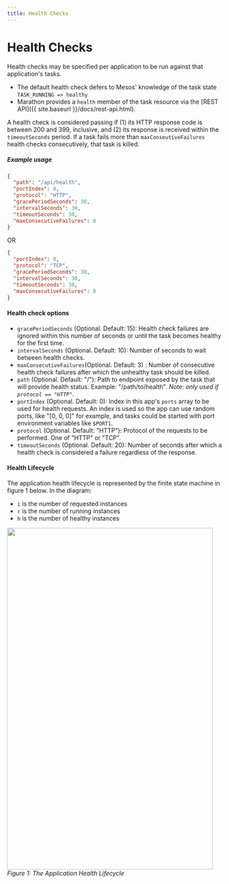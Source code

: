 ```yaml
---
title: Health Checks
---
```


# Health Checks

Health checks may be specified per application to be run against that application's tasks.

- The default health check defers to Mesos' knowledge of the task state `TASK_RUNNING => healthy`
- Marathon provides a `health` member of the task resource
  via the [REST API]({{ site.baseurl }}/docs/rest-api.html).

A health check is considered passing if (1) its HTTP response code is between
200 and 399, inclusive, and (2) its response is received within the
`timeoutSeconds` period. If a task fails more than `maxConseutiveFailures`
health checks consecutively, that task is killed.

##### Example usage

```json
{
  "path": "/api/health",
  "portIndex": 0,
  "protocol": "HTTP",
  "gracePeriodSeconds": 30,
  "intervalSeconds": 30,
  "timeoutSeconds": 30,
  "maxConsecutiveFailures": 0
}
```

OR

```json
{
  "portIndex": 0,
  "protocol": "TCP",
  "gracePeriodSeconds": 30,
  "intervalSeconds": 30,
  "timeoutSeconds": 30,
  "maxConsecutiveFailures": 0
}
```

#### Health check options

* `gracePeriodSeconds` (Optional. Default: 15): Health check failures are
  ignored within this number of seconds or until the task becomes healthy for
  the first time.
* `intervalSeconds` (Optional. Default: 10): Number of seconds to wait between
  health checks.
* `maxConsecutiveFailures`(Optional. Default: 3) : Number of consecutive health
  check failures after which the unhealthy task should be killed.
* `path` (Optional. Default: "/"): Path to endpoint exposed by the task that
  will provide health  status. Example: "/path/to/health".
  _Note: only used if `protocol == "HTTP"`._
* `portIndex` (Optional. Default: 0): Index in this app's `ports` array to be
  used for health requests. An index is used so the app can use random ports,
  like "[0, 0, 0]" for example, and tasks could be started with port environment
  variables like `$PORT1`.
* `protocol` (Optional. Default: "HTTP"): Protocol of the requests to be
  performed. One of "HTTP" or "TCP".
* `timeoutSeconds` (Optional. Default: 20): Number of seconds after which a
  health check is considered a failure regardless of the response.

#### Health Lifecycle

The application health lifecycle is represented by the finite state machine in figure 1 below.  In the diagram:

- `i` is the number of requested instances
- `r` is the number of running instances
- `h` is the number of healthy instances

<p class="text-center">
  <img src="{{site.baseurl}}/img/app-state.png" width="481" height="797" alt=""><br>
  <em>Figure 1: The Application Health Lifecycle</em>
</p>
